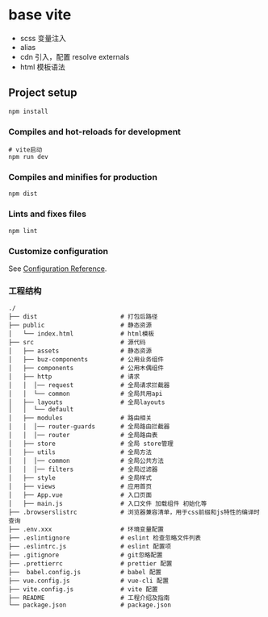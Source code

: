# base vite

- scss 变量注入
- alias
- cdn 引入，配置 resolve externals
- html 模板语法

## Project setup

```
npm install
```

### Compiles and hot-reloads for development

```
# vite启动
npm run dev
```

### Compiles and minifies for production

```
npm dist
```

### Lints and fixes files

```
npm lint
```

### Customize configuration

See [Configuration Reference](https://cli.vuejs.org/config/).

### 工程结构

```
./
├── dist                       # 打包后路径
├── public                     # 静态资源
│   └── index.html             # html模板
├── src                        # 源代码
│   ├── assets                 # 静态资源
│   ├── buz-components         # 公用业务组件
│   ├── components             # 公用木偶组件
│   ├── http                   # 请求
│   │  │── request             # 全局请求拦截器
│   │  └── common              # 全局共用api
│   ├── layouts                # 全局layouts
│   │  └── default
│   ├── modules                # 路由相关
│   │  │── router-guards       # 全局路由拦截器
│   │  │── router              # 全局路由表
│   ├── store                  # 全局 store管理
│   ├── utils                  # 全局方法
│   │  │── common              # 全局公共方法
│   │  │── filters             # 全局过滤器
│   ├── style                  # 全局样式
│   ├── views                  # 应用首页
│   ├── App.vue                # 入口页面
│   ├── main.js                # 入口文件 加载组件 初始化等
├── .browserslistrc            # 浏览器兼容清单，用于css前缀和js特性的编译时查询
├── .env.xxx                   # 环境变量配置
├── .eslintignore              # eslint 检查忽略文件列表
├── .eslintrc.js               # eslint 配置项
├── .gitignore                 # git忽略配置
├── .prettierrc                # prettier 配置
├──  babel.config.js           # babel 配置
├── vue.config.js              # vue-cli 配置
├── vite.config.js             # vite 配置
├── README                     # 工程介绍及指南
└── package.json               # package.json
```
